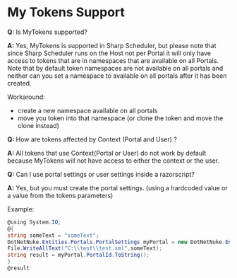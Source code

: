 # My Tokens Support

**Q:** Is MyTokens supported?

**A:** Yes, MyTokens is supported in Sharp Scheduler, but please note that since Sharp Scheduler runs on the Host not per Portal it will only have access to tokens that are in namespaces that are available on all Portals.
Note that by default token namespaces are not available on all portals and neither can you set a namespace to available on all portals after it has been created.

Workaround:

- create a new namespace available on all portals
- move you token into that namespace (or clone the token and move the clone instead)

**Q:** How are tokens affected by Context (Portal and User) ?

**A:** All tokens that use Context(Portal or User) do not work by default because MyTokens will not have access to either the context or the user.

**Q:** Can I use portal settings or user settings inside a razorscript?

**A:** Yes, but you must create the portal settings. (using a hardcoded value or a value from the tokens parameters)

Example:

```c#
@using System.IO;
@{ 
string someText = "someText"; 
DotNetNuke.Entities.Portals.PortalSettings myPortal = new DotNetNuke.Entities.Portals.PortalSettings(1); 
File.WriteAllText("C:\\test\\test.xml",someText);
string result = myPortal.PortalId.ToString();
}
@result
```